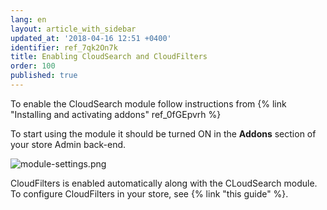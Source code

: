 ```yaml
---
lang: en
layout: article_with_sidebar
updated_at: '2018-04-16 12:51 +0400'
identifier: ref_7qk2On7k
title: Enabling CloudSearch and CloudFilters
order: 100
published: true
---
```

To enable the CloudSearch module follow instructions from {% link "Installing and activating addons" ref_0fGEpvrh %}

To start using the module it should be turned ON in the **Addons** section of your store Admin back-end. 

![module-settings.png]({{site.baseurl}}/attachments/ref_7qk2On7k/module-settings.png)

CloudFilters is enabled automatically along with the CLoudSearch module. To configure CloudFilters in your store, see {% link "this guide" %}.
